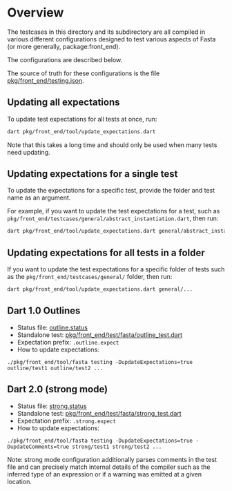 <!--
  -- Copyright (c) 2017, the Dart project authors.  Please see the AUTHORS file
  -- for details. All rights reserved. Use of this source code is governed by a
  -- BSD-style license that can be found in the LICENSE file.
  -->
# Overview

The testcases in this directory and its subdirectory are all compiled in various different configurations designed to test various aspects of Fasta (or more generally, package:front_end).

The configurations are described below.

The source of truth for these configurations is the file [pkg/front_end/testing.json](../testing.json).

## Updating all expectations
To update test expectations for all tests at once, run:
```bash
dart pkg/front_end/tool/update_expectations.dart
```
Note that this takes a long time and should only be used when many tests need updating.

## Updating expectations for a single test
To update the expectations for a specific test, provide the folder and test name as an argument.

For example, if you want to update the test expectations for a test, such as `pkg/front_end/testcases/general/abstract_instantiation.dart`, then run:
```bash
dart pkg/front_end/tool/update_expectations.dart general/abstract_instantiation
```

## Updating expectations for all tests in a folder
If you want to update the test expectations for a specific folder of tests such as the `pkg/front_end/testcases/general/` folder, then run:
```bash
dart pkg/front_end/tool/update_expectations.dart general/...
```

## Dart 1.0 Outlines

* Status file: [outline.status](outline.status)
* Standalone test: [pkg/front_end/test/fasta/outline_test.dart](../test/fasta/outline_test.dart)
* Expectation prefix: `.outline.expect`
* How to update expectations:

```
./pkg/front_end/tool/fasta testing -DupdateExpectations=true outline/test1 outline/test2 ...
```

## Dart 2.0 (strong mode)

* Status file: [strong.status](strong.status)
* Standalone test: [pkg/front_end/test/fasta/strong_test.dart](../test/fasta/strong_test.dart)
* Expectation prefix: `.strong.expect`
* How to update expectations:

```
./pkg/front_end/tool/fasta testing -DupdateExpectations=true -DupdateComments=true strong/test1 strong/test2 ...
```

Note: strong mode configuration additionally parses comments in the test file and can precisely match internal details of the compiler such as the inferred type of an expression or if a warning was emitted at a given location.
